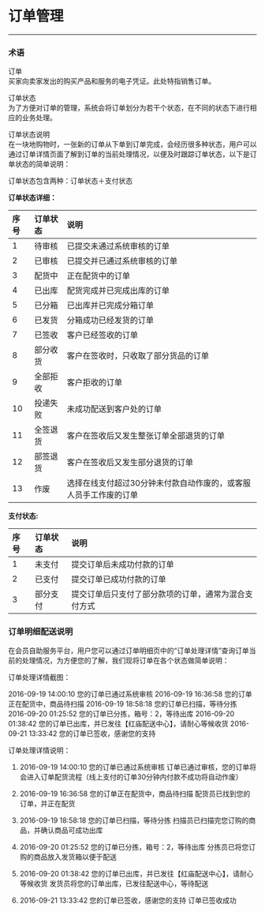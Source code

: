 订单管理
==

---


### 术语

订单  
买家向卖家发出的购买产品和服务的电子凭证。此处特指销售订单。

订单状态  
为了方便对订单的管理，系统会将订单划分为若干个状态，在不同的状态下进行相应的业务处理。

订单状态说明  
在一块地购物时，一张新的订单从下单到订单完成，会经历很多种状态，用户可以通过订单详情页面了解到订单的当前处理情况，以便及时跟踪订单状态，以下是订单状态的简单说明：

订单状态包含两种：订单状态＋支付状态

**订单状态详细：**

| 序号 |     订单状态 |    说明 |  
| :---     | :---    |  :--- |  
|1 |   待审核 |   已提交未通过系统审核的订单 |  
|2 |   已审核 |   已提交并已通过系统审核的订单  |
|3 |   配货中 |   正在配货中的订单  |
|4 |   已出库 |   配货完成并已完成出库的订单  |
|5 |   已分箱 |   已出库并已完成分箱订单  |
|6 |   已发货 |   分箱成功已经发货的订单  |
|7 |   已签收 |   客户已经签收的订单  |
|8 |   部分收货 |    客户在签收时，只收取了部分货品的订单  |
|9 |   全部拒收 |    客户拒收的订单  |
|10 |  投递失败 |    未成功配送到客户处的订单  |
|11 |   全签退货 |    客户在签收后又发生整张订单全部退货的订单  |
|12 |   部签退货  |   客户在签收后又发生部分退货的订单  |
|13 |   作废  |  选择在线支付超过30分钟未付款自动作废的，或客服人员手工作废的订单 |

**支付状态:**

| 序号 |订单状态 | 说明 |
| :--- | :--- | :--- |
| 1 | 未支付 | 提交订单后未成功付款的订单 |
| 2 | 已支付 | 提交订单已成功付款的订单 |
| 3 | 部分支付 |提交订单后只支付了部分款项的订单，通常为混合支付方式 |


### 订单明细配送说明

在会员自助服务平台，用户您可以通过订单明细页中的“订单处理详情”查询订单当前的处理情况，为方便您的了解，我们现将订单在各个状态做简单说明：

订单处理详情截图：

2016-09-19 14:00:10    您的订单已通过系统审核 
2016-09-19 16:36:58    您的订单正在配货中，商品待扫描 
2016-09-19 18:58:18    您的订单已扫描，等待分拣 
2016-09-20 01:25:52    您的订单已分拣，箱号：2，等待出库 
2016-09-20 01:38:42    您的订单已出库，并已发往【红庙配送中心】，请耐心等候收货 
2016-09-21 13:33:42    您的订单已签收，感谢您的支持

订单处理详情说明：

1. 2016-09-19 14:00:10    您的订单已通过系统审核
订单已通过审核，您的订单将会进入订单配货流程（线上支付的订单30分钟内付款不成功将自动作废）

2. 2016-09-19 16:36:58 您的订单正在配货中，商品待扫描
配货员已找到您的订单，并正在配货

3. 2016-09-19 18:58:18 您的订单已扫描，等待分拣
扫描员已扫描完您订购的商品，并确认商品可成功出库

4. 2016-09-20 01:25:52 您的订单已分拣，箱号：2，等待出库
分拣员已将您订购的商品放入发货箱以便于配送

5. 2016-09-20 01:38:42 您的订单已出库，并已发往【红庙配送中心】，请耐心等候收货
发货员将您的订单出库，已发往配送中心，等待配送

6. 2016-09-21 13:33:42 您的订单已签收，感谢您的支持
订单已签收成功

